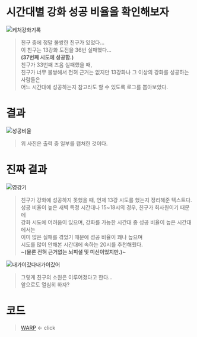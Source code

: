 # 시간대별 강화 성공 비율을 확인해보자
![케처강화기록](https://user-images.githubusercontent.com/98927470/170871737-49e1daee-a892-4e34-b608-765e644da25c.PNG)
> 친구 중에 정말 불쌍한 친구가 있었다...  
> 이 친구는 13강화 도전을 36번 실패했다...  
> **(37번째 시도에 성공함.)**  
> 친구가 33번째 즈음 실패했을 때,  
> 친구가 너무 불쌍해서 전혀 근거는 없지만 13강화나 그 이상의 강화를 성공하는 사람들은  
> 어느 시간대에 성공하는지 참고라도 할 수 있도록 로그를 뽑아보았다.  

# 결과
![성공비율](https://user-images.githubusercontent.com/98927470/170871890-f0d877fa-4947-4e76-9a1e-29c5083f4862.jpg)
> 위 사진은 출력 중 일부를 캡쳐한 것이다.  

# 진짜 결과
![영강기](https://user-images.githubusercontent.com/98927470/170922849-7780e316-7183-4278-b3ff-dd7175e38500.jpg)
  
> 친구가 강화에 성공하지 못했을 때, 언제 13강 시도를 했는지 정리해준 텍스트다.  
> 성공 비율이 높은 새벽 특정 시간대나 15\~18시의 경우, 친구가 회사원이기 때문에  
> 강화 시도에 어려움이 있으며, 강화를 가능한 시간대 중 성공 비율이 높은 시간대에서는  
> 이미 많은 실패를 겪었기 때문에 성공 비율이 꽤나 높으며  
> 시도를 많이 안해본 시간대에 속하는 20시를 추천해줬다.  
> **~(물론 전혀 근거없는 뇌피셜 및 미신이었지만.)~**  
  
![내가이깄다내가이깄어](https://user-images.githubusercontent.com/98927470/170924521-c349d6ac-8ca1-4516-a41d-79a7a5a7aa1b.PNG)
> 그렇게 친구의 소원은 이루어졌다고 한다...  
> 앞으로도 열심히 하자?  
>   
# 코드  
> [WARP](https://github.com/Gauguin94/DNF_crawling_reinforcement_log/tree/main/DNF_rein) <- click  
